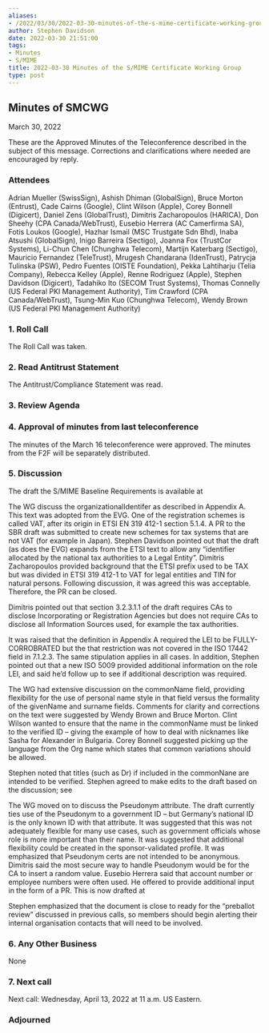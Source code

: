 ```yaml
---
aliases:
- /2022/03/30/2022-03-30-minutes-of-the-s-mime-certificate-working-group/
author: Stephen Davidson
date: 2022-03-30 21:51:00
tags:
- Minutes
- S/MIME
title: 2022-03-30 Minutes of the S/MIME Certificate Working Group 
type: post
---
```


## Minutes of SMCWG

March 30, 2022

These are the Approved Minutes of the Teleconference described in the subject of this message. Corrections and clarifications where needed are encouraged by reply.

### Attendees

Adrian Mueller (SwissSign), Ashish Dhiman (GlobalSign), Bruce Morton (Entrust), Cade Cairns (Google), Clint Wilson (Apple), Corey Bonnell (Digicert), Daniel Zens (GlobalTrust), Dimitris Zacharopoulos (HARICA), Don Sheehy (CPA Canada/WebTrust), Eusebio Herrera (AC Camerfirma SA), Fotis Loukos (Google), Hazhar Ismail (MSC Trustgate Sdn Bhd), Inaba Atsushi (GlobalSign), Inigo Barreira (Sectigo), Joanna Fox (TrustCor Systems), Li-Chun Chen (Chunghwa Telecom), Martijn Katerbarg (Sectigo), Mauricio Fernandez (TeleTrust), Mrugesh Chandarana (IdenTrust), Patrycja Tulinska (PSW), Pedro Fuentes (OISTE Foundation), Pekka Lahtiharju (Telia Company), Rebecca Kelley (Apple), Renne Rodriguez (Apple), Stephen Davidson (Digicert), Tadahiko Ito (SECOM Trust Systems), Thomas Connelly (US Federal PKI Management Authority), Tim Crawford (CPA Canada/WebTrust), Tsung-Min Kuo (Chunghwa Telecom), Wendy Brown (US Federal PKI Management Authority)

### 1. Roll Call

The Roll Call was taken.

### 2. Read Antitrust Statement

The Antitrust/Compliance Statement was read.

### 3. Review Agenda

### 4. Approval of minutes from last teleconference

The minutes of the March 16 teleconference were approved. The minutes from the F2F will be separately distributed.

### 5. Discussion

The draft the S/MIME Baseline Requirements is available at

The WG discuss the organizationalIdentifer as described in Appendix A. This text was adopted from the EVG. One of the registration schemes is called VAT, after its origin in ETSI EN 319 412-1 section 5.1.4. A PR to the SBR draft was submitted to create new schemes for tax systems that are not VAT (for example in Japan). Stephen Davidson pointed out that the draft (as does the EVG) expands from the ETSI text to allow any “identifier allocated by the national tax authorities to a Legal Entity”. Dimitris Zacharopoulos provided background that the ETSI prefix used to be TAX but was divided in ETSI 319 412-1 to VAT for legal entities and TIN for natural persons. Following discussion, it was agreed this was acceptable. Therefore, the PR can be closed.

Dimitris pointed out that section 3.2.3.1.1 of the draft requires CAs to disclose Incorporating or Registration Agencies but does not require CAs to disclose all Information Sources used, for example the tax authorities.

It was raised that the definition in Appendix A required the LEI to be FULLY-CORROBRATED but the that restriction was not covered in the ISO 17442 field in 7.1.2.3. The same stipulation applies in all cases. In addition, Stephen pointed out that a new ISO 5009 provided additional information on the role LEI, and said he’d follow up to see if additional description was required.

The WG had extensive discussion on the commonName field, providing flexibility for the use of personal name style in that field versus the formality of the givenName and surname fields. Comments for clarity and corrections on the text were suggested by Wendy Brown and Bruce Morton. Clint Wilson wanted to ensure that the name in the commonName must be linked to the verified ID – giving the example of how to deal with nicknames like Sasha for Alexander in Bulgaria. Corey Bonnell suggested picking up the language from the Org name which states that common variations should be allowed.

Stephen noted that titles (such as Dr) if included in the commonNane are intended to be verified. Stephen agreed to make edits to the draft based on the discussion; see

The WG moved on to discuss the Pseudonym attribute. The draft currently ties use of the Pseudonym to a government ID – but Germany’s national ID is the only known ID with that attribute. It was suggested that this was not adequately flexible for many use cases, such as government officials whose role is more important than their name. It was suggested that additional flexibility could be created in the sponsor-validated profile. It was emphasized that Pseudonym certs are not intended to be anonymous. Dimitris said the most secure way to handle Pseudonym would be for the CA to insert a random value. Eusebio Herrera said that account number or employee numbers were often used. He offered to provide additional input in the form of a PR. This is now drafted at

Stephen emphasized that the document is close to ready for the “preballot review” discussed in previous calls, so members should begin alerting their internal organisation contacts that will need to be involved.

### 6. Any Other Business

None

### 7. Next call

Next call: Wednesday, April 13, 2022 at 11 a.m. US Eastern.

### Adjourned